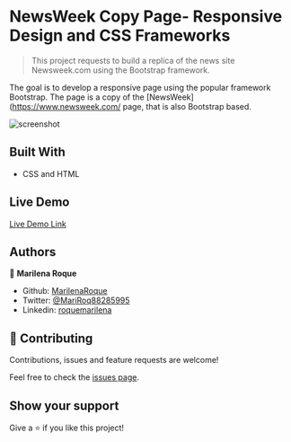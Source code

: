 # NewsWeek Copy Page- Responsive Design and CSS Frameworks

> This project requests to build a replica of the news site Newsweek.com using the Bootstrap framework.

The goal is to develop a responsive page using the popular framework Bootstrap. The page is a copy of the [NewsWeek](https://www.newsweek.com/ page, that is also Bootstrap based.



![screenshot](screencapture.png)



## Built With

- CSS and HTML

## Live Demo

[Live Demo Link]()





## Authors

👤 **Marilena Roque**

- Github: [MarilenaRoque](https://github.com/MarilenaRoque)
- Twitter: [@MariRoq88285995](https://twitter.com/MariRoq88285995)
- Linkedin: [roquemarilena](https://www.linkedin.com/in/roquemarilena/)


## 🤝 Contributing

Contributions, issues and feature requests are welcome!

Feel free to check the [issues page](issues/).

## Show your support

Give a ⭐️ if you like this project!

